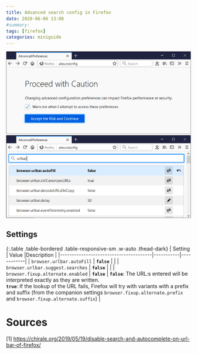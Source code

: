 ```yaml
---
title: Advanced search config in Firefox
date: 2020-06-06 13:08
#summary:
tags: [firefox]
categories: miniguide
---
```


![Firefox about:config - Proceed with caution](about_config_proceed_with_caution.png)
![Firefox about:config](about_config.png)

## Settings

{:.table .table-bordered .table-responsive-sm .w-auto .thead-dark}
| Setting                               | Value     |Description |
|---------------------------------------|-----------|------------|
| `browser.urlbar.autoFill`             | **`false`**   |            |
| `browser.urlbar.suggest.searches`     | **`false`**   |  |
| `browser.fixup.alternate.enabled`     | **`false`**   | **`false`**: The URL:s entered will be interpreted exactly as they are written. <br> **`true`**: If the lookup of the URL fails, Firefox will try with variants with a prefix and suffix (from the companion settings `browser.fixup.alternate.prefix` and `browser.fixup.alternate.suffix`) |

# Sources
[1] <https://chirale.org/2019/05/19/disable-search-and-autocomplete-on-url-bar-of-firefox/>
